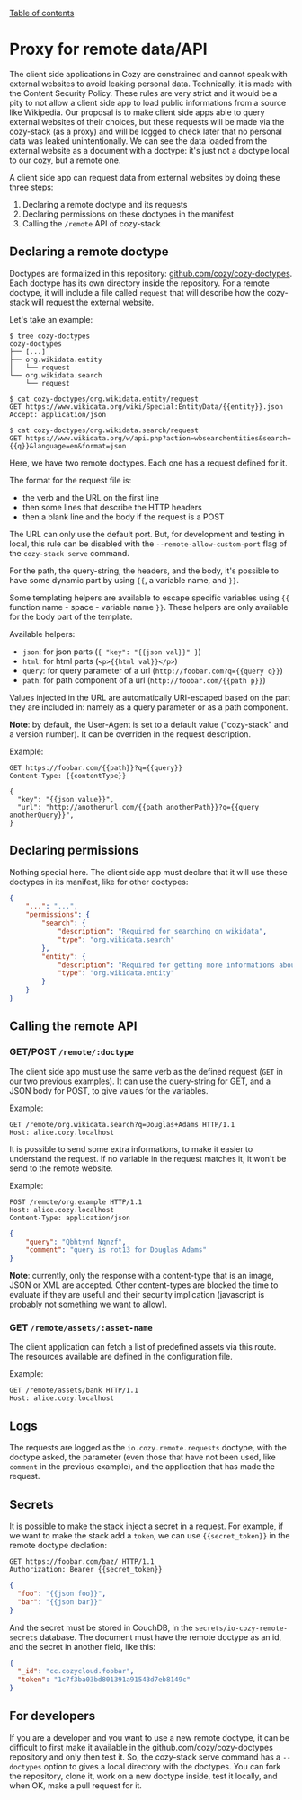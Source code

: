 [Table of contents](README.md#table-of-contents)

# Proxy for remote data/API

The client side applications in Cozy are constrained and cannot speak with
external websites to avoid leaking personal data. Technically, it is made with
the Content Security Policy. These rules are very strict and it would be a pity
to not allow a client side app to load public informations from a source like
Wikipedia. Our proposal is to make client side apps able to query external
websites of their choices, but these requests will be made via the cozy-stack
(as a proxy) and will be logged to check later that no personal data was leaked
unintentionally. We can see the data loaded from the external website as a
document with a doctype: it's just not a doctype local to our cozy, but a remote
one.

A client side app can request data from external websites by doing these three
steps:

1. Declaring a remote doctype and its requests
2. Declaring permissions on these doctypes in the manifest
3. Calling the `/remote` API of cozy-stack

## Declaring a remote doctype

Doctypes are formalized in this repository:
[github.com/cozy/cozy-doctypes](https://github.com/cozy/cozy-doctypes). Each
doctype has its own directory inside the repository. For a remote doctype, it
will include a file called `request` that will describe how the cozy-stack will
request the external website.

Let's take an example:

```
$ tree cozy-doctypes
cozy-doctypes
├── [...]
├── org.wikidata.entity
│   └── request
└── org.wikidata.search
    └── request

$ cat cozy-doctypes/org.wikidata.entity/request
GET https://www.wikidata.org/wiki/Special:EntityData/{{entity}}.json
Accept: application/json

$ cat cozy-doctypes/org.wikidata.search/request
GET https://www.wikidata.org/w/api.php?action=wbsearchentities&search={{q}}&language=en&format=json
```

Here, we have two remote doctypes. Each one has a request defined for it.

The format for the request file is:

-   the verb and the URL on the first line
-   then some lines that describe the HTTP headers
-   then a blank line and the body if the request is a POST

The URL can only use the default port. But, for development and testing in
local, this rule can be disabled with the `--remote-allow-custom-port` flag
of the `cozy-stack serve` command.

For the path, the query-string, the headers, and the body, it's possible to have
some dynamic part by using `{{`, a variable name, and `}}`.

Some templating helpers are available to escape specific variables using `{{`
function name - space - variable name `}}`. These helpers are only available for
the body part of the template.

Available helpers:

-   `json`: for json parts (`{ "key": "{{json val}}" }`)
-   `html`: for html parts (`<p>{{html val}}</p>`)
-   `query`: for query parameter of a url (`http://foobar.com?q={{query q}}`)
-   `path`: for path component of a url (`http://foobar.com/{{path p}}`)

Values injected in the URL are automatically URI-escaped based on the part they
are included in: namely as a query parameter or as a path component.

**Note**: by default, the User-Agent is set to a default value ("cozy-stack" and
a version number). It can be overriden in the request description.

Example:

```
GET https://foobar.com/{{path}}?q={{query}}
Content-Type: {{contentType}}

{
  "key": "{{json value}}",
  "url": "http://anotherurl.com/{{path anotherPath}}?q={{query anotherQuery}}",
}
```

## Declaring permissions

Nothing special here. The client side app must declare that it will use these
doctypes in its manifest, like for other doctypes:

```json
{
    "...": "...",
    "permissions": {
        "search": {
            "description": "Required for searching on wikidata",
            "type": "org.wikidata.search"
        },
        "entity": {
            "description": "Required for getting more informations about an entity on wikidata",
            "type": "org.wikidata.entity"
        }
    }
}
```

## Calling the remote API

### GET/POST `/remote/:doctype`

The client side app must use the same verb as the defined request (`GET` in our
two previous examples). It can use the query-string for GET, and a JSON body for
POST, to give values for the variables.

Example:

```http
GET /remote/org.wikidata.search?q=Douglas+Adams HTTP/1.1
Host: alice.cozy.localhost
```

It is possible to send some extra informations, to make it easier to understand
the request. If no variable in the request matches it, it won't be send to the
remote website.

Example:

```http
POST /remote/org.example HTTP/1.1
Host: alice.cozy.localhost
Content-Type: application/json
```

```json
{
    "query": "Qbhtynf Nqnzf",
    "comment": "query is rot13 for Douglas Adams"
}
```

**Note**: currently, only the response with a content-type that is an image,
JSON or XML are accepted. Other content-types are blocked the time to evaluate
if they are useful and their security implication (javascript is probably not
something we want to allow).

### GET `/remote/assets/:asset-name`

The client application can fetch a list of predefined assets via this route. The
resources available are defined in the configuration file.

Example:

```http
GET /remote/assets/bank HTTP/1.1
Host: alice.cozy.localhost
```

## Logs

The requests are logged as the `io.cozy.remote.requests` doctype, with the
doctype asked, the parameter (even those that have not been used, like `comment`
in the previous example), and the application that has made the request.

## Secrets

It is possible to make the stack inject a secret in a request. For example, if
we want to make the stack add a `token`, we can use `{{secret_token}}` in the
remote doctype declation:

```http
GET https://foobar.com/baz/ HTTP/1.1
Authorization: Bearer {{secret_token}}
```

```json
{
  "foo": "{{json foo}}",
  "bar": "{{json bar}}"
}
```

And the secret must be stored in CouchDB, in the
`secrets/io-cozy-remote-secrets` database. The document must have the remote
doctype as an id, and the secret in another field, like this:

```json
{
  "_id": "cc.cozycloud.foobar",
  "token": "1c7f3ba03bd801391a91543d7eb8149c"
}
```

## For developers

If you are a developer and you want to use a new remote doctype, it can be
difficult to first make it available in the github.com/cozy/cozy-doctypes
repository and only then test it. So, the cozy-stack serve command has a
`--doctypes` option to gives a local directory with the doctypes. You can fork
the repository, clone it, work on a new doctype inside, test it locally, and
when OK, make a pull request for it.

